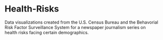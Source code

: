 # Health-Risks
Data visualizations created from the U.S. Census Bureau and the Behavorial Risk Factor Surveillance System for a newspaper journalism series on health risks facing certain demographics.
